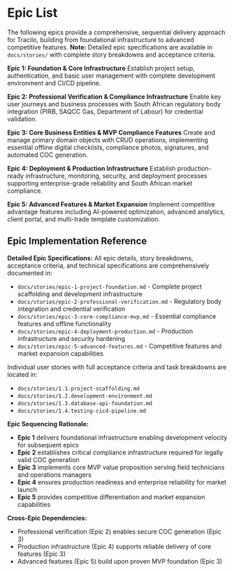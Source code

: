 # Epic List

The following epics provide a comprehensive, sequential delivery approach for Tracilo, building from foundational infrastructure to advanced competitive features. **Note:** Detailed epic specifications are available in `docs/stories/` with complete story breakdowns and acceptance criteria.

**Epic 1: Foundation & Core Infrastructure**
Establish project setup, authentication, and basic user management with complete development environment and CI/CD pipeline.

**Epic 2: Professional Verification & Compliance Infrastructure**
Enable key user journeys and business processes with South African regulatory body integration (PIRB, SAQCC Gas, Department of Labour) for credential validation.

**Epic 3: Core Business Entities & MVP Compliance Features**
Create and manage primary domain objects with CRUD operations, implementing essential offline digital checklists, compliance photos, signatures, and automated COC generation.

**Epic 4: Deployment & Production Infrastructure**
Establish production-ready infrastructure, monitoring, security, and deployment processes supporting enterprise-grade reliability and South African market compliance.

**Epic 5: Advanced Features & Market Expansion**
Implement competitive advantage features including AI-powered optimization, advanced analytics, client portal, and multi-trade template customization.

## Epic Implementation Reference

**Detailed Epic Specifications:** All epic details, story breakdowns, acceptance criteria, and technical specifications are comprehensively documented in:

- `docs/stories/epic-1-project-foundation.md` - Complete project scaffolding and development infrastructure
- `docs/stories/epic-2-professional-verification.md` - Regulatory body integration and credential verification
- `docs/stories/epic-3-core-compliance-mvp.md` - Essential compliance features and offline functionality
- `docs/stories/epic-4-deployment-production.md` - Production infrastructure and security hardening
- `docs/stories/epic-5-advanced-features.md` - Competitive features and market expansion capabilities

Individual user stories with full acceptance criteria and task breakdowns are located in:
- `docs/stories/1.1.project-scaffolding.md`
- `docs/stories/1.2.development-environment.md`
- `docs/stories/1.3.database-api-foundation.md`
- `docs/stories/1.4.testing-cicd-pipeline.md`

**Epic Sequencing Rationale:**
- **Epic 1** delivers foundational infrastructure enabling development velocity for subsequent epics
- **Epic 2** establishes critical compliance infrastructure required for legally valid COC generation
- **Epic 3** implements core MVP value proposition serving field technicians and operations managers
- **Epic 4** ensures production readiness and enterprise reliability for market launch
- **Epic 5** provides competitive differentiation and market expansion capabilities

**Cross-Epic Dependencies:**
- Professional verification (Epic 2) enables secure COC generation (Epic 3)
- Production infrastructure (Epic 4) supports reliable delivery of core features (Epic 3)
- Advanced features (Epic 5) build upon proven MVP foundation (Epic 3)
